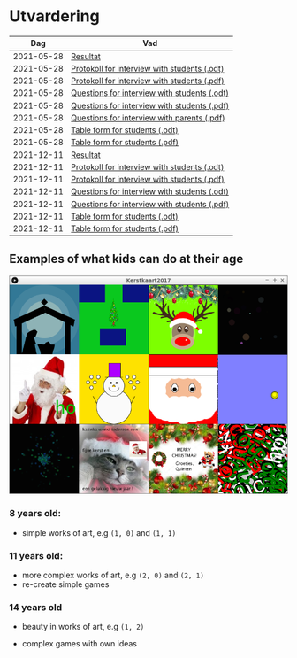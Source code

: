 # Utvardering

Dag       |Vad                       
----------|------------------------------------------
2021-05-28|[Resultat](20220528/20220528.md)
2021-05-28|[Protokoll for interview with students (.odt)](20220528/protokoll.odt)
2021-05-28|[Protokoll for interview with students (.pdf)](20220528/protokoll.pdf)
2021-05-28|[Questions for interview with students (.odt)](20220528/questions.odt)
2021-05-28|[Questions for interview with students (.pdf)](20220528/questions.pdf)
2021-05-28|[Questions for interview with parents (.pdf)](20220528/questions_parents.md)
2021-05-28|[Table form for students (.odt)](20220528/utvardering.odt)
2021-05-28|[Table form for students (.pdf)](20220528/utvardering.pdf)
2021-12-11|[Resultat](20211211/20211211.md)
2021-12-11|[Protokoll for interview with students (.odt)](20211211/protokoll.odt)
2021-12-11|[Protokoll for interview with students (.pdf)](20211211/protokoll.pdf)
2021-12-11|[Questions for interview with students (.odt)](20211211/questions.odt)
2021-12-11|[Questions for interview with students (.pdf)](20211211/questions.pdf)
2021-12-11|[Table form for students (.odt)](20211211/utvardering.odt)
2021-12-11|[Table form for students (.pdf)](20211211/utvardering.pdf)

## Examples of what kids can do at their age

![](Kerstkaart2017.png)

### 8 years old: 


 * simple works of art, e.g `(1, 0)` and `(1, 1)`

### 11 years old: 

 * more complex works of art, e.g `(2, 0)` and `(2, 1)`
 * re-create simple games

### 14 years old

 * beauty in works of art, e.g `(1, 2)`


 * complex games with own ideas


